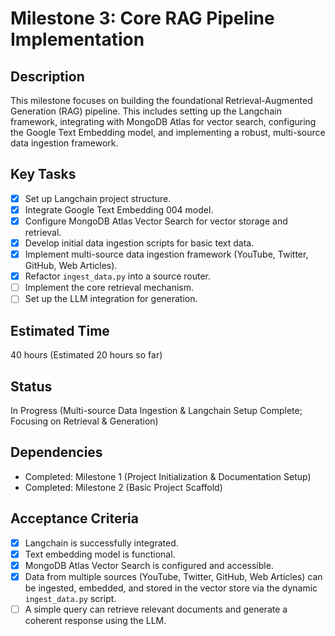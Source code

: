 # Milestone 3: Core RAG Pipeline Implementation

## Description
This milestone focuses on building the foundational Retrieval-Augmented Generation (RAG) pipeline. This includes setting up the Langchain framework, integrating with MongoDB Atlas for vector search, configuring the Google Text Embedding model, and implementing a robust, multi-source data ingestion framework.

## Key Tasks
*   [x] Set up Langchain project structure.
*   [x] Integrate Google Text Embedding 004 model.
*   [x] Configure MongoDB Atlas Vector Search for vector storage and retrieval.
*   [x] Develop initial data ingestion scripts for basic text data.
*   [x] Implement multi-source data ingestion framework (YouTube, Twitter, GitHub, Web Articles).
*   [x] Refactor `ingest_data.py` into a source router.
*   [ ] Implement the core retrieval mechanism.
*   [ ] Set up the LLM integration for generation.

## Estimated Time
40 hours (Estimated 20 hours so far)

## Status
In Progress (Multi-source Data Ingestion & Langchain Setup Complete; Focusing on Retrieval & Generation)

## Dependencies
*   Completed: Milestone 1 (Project Initialization & Documentation Setup)
*   Completed: Milestone 2 (Basic Project Scaffold)

## Acceptance Criteria
*   [x] Langchain is successfully integrated.
*   [x] Text embedding model is functional.
*   [x] MongoDB Atlas Vector Search is configured and accessible.
*   [x] Data from multiple sources (YouTube, Twitter, GitHub, Web Articles) can be ingested, embedded, and stored in the vector store via the dynamic `ingest_data.py` script.
*   [ ] A simple query can retrieve relevant documents and generate a coherent response using the LLM.
